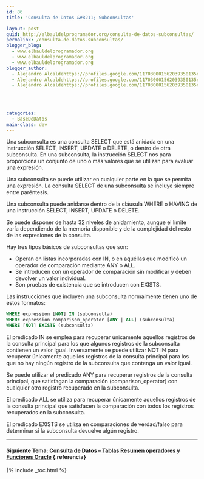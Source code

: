 ```yaml
---
id: 86
title: 'Consulta de Datos &#8211; Subconsultas'

layout: post
guid: http://elbauldelprogramador.org/consulta-de-datos-subconsultas/
permalink: /consulta-de-datos-subconsultas/
blogger_blog:
  - www.elbauldelprogramador.org
  - www.elbauldelprogramador.org
  - www.elbauldelprogramador.org
blogger_author:
  - Alejandro Alcaldehttps://profiles.google.com/117030001562039350135noreply@blogger.com
  - Alejandro Alcaldehttps://profiles.google.com/117030001562039350135noreply@blogger.com
  - Alejandro Alcaldehttps://profiles.google.com/117030001562039350135noreply@blogger.com

  
  
  
categories:
  - BaseDeDatos
main-class: dev
---
```

<div class="icosql">
</div>

Una subconsulta es una consulta SELECT que está anidada en una instrucción SELECT, INSERT, UPDATE o DELETE, o dentro de otra subconsulta. En una subconsulta, la instrucción SELECT nos para proporciona un conjunto de uno o más valores que se utilizan para evaluar una expresión.

Una subconsulta se puede utilizar en cualquier parte en la que se permita una expresión. La consulta SELECT de una subconsulta se incluye siempre entre paréntesis.

Una subconsulta puede anidarse dentro de la cláusula WHERE o HAVING de una instrucción SELECT, INSERT, UPDATE o DELETE.  

<!--ad-->


Se puede disponer de hasta 32 niveles de anidamiento, aunque el límite varía dependiendo de la memoria disponible y de la complejidad del resto de las expresiones de la consulta.

Hay tres tipos básicos de subconsultas que son:

  * Operan en listas incorporadas con IN, o en aquéllas que modificó un operador de comparación mediante ANY o ALL.
  * Se introducen con un operador de comparación sin modificar y deben devolver un valor individual.
  * Son pruebas de existencia que se introducen con EXISTS.

Las instrucciones que incluyen una subconsulta normalmente tienen uno de estos formatos:

```sql
WHERE expression [NOT] IN (subconsulta)
WHERE expression comparison_operator [ANY | ALL] (subconsulta)
WHERE [NOT] EXISTS (subconsulta)

```

El predicado IN se emplea para recuperar únicamente aquellos registros de la consulta principal para los que algunos registros de la subconsulta contienen un valor igual. Inversamente se puede utilizar NOT IN para recuperar únicamente aquellos registros de la consulta principal para los que no hay ningún registro de la subconsulta que contenga un valor igual.

Se puede utilizar el predicado ANY para recuperar registros de la consulta principal, que satisfagan la comparación (comparison_operator) con cualquier otro registro recuperado en la subconsulta.

El predicado ALL se utiliza para recuperar únicamente aquellos registros de la consulta principal que satisfacen la comparación con todos los registros recuperados en la subconsulta.

El predicado EXISTS se utiliza en comparaciones de verdad/falso para determinar si la subconsulta devuelve algún registro.

* * *

#### Siguiente Tema: [Consulta de Datos &#8211; Tablas Resumen operadores y Funciones Oracle][1] {.referencia}



 [1]: https://elbauldelprogramador.com/consulta-de-datos-tablas-resumen/


{% include _toc.html %}
